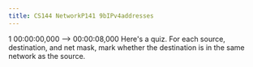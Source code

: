 ```yaml
---
title: CS144 NetworkP141 9bIPv4addresses
---
```


1
00:00:00,000 --> 00:00:08,000
Here's a quiz. For each source, destination, and net mask, mark whether the destination is in the same network as the source.

